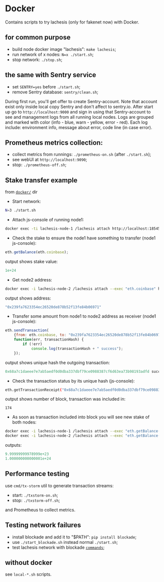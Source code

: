 # Docker

Contains scripts to try lachesis (only for fakenet now) with Docker.


## for common purpose

  - build node docker image "lachesis": `make lachesis`;
  - run network of x nodes: `N=x ./start.sh`;
  - stop network: `./stop.sh`;


## the same with Sentry service

  - set `SENTRY=yes` before `./start.sh`;
  - remove Sentry database: `sentry/clean.sh`;

During first run, you'll get offer to create Sentry-account. Note that account exist only inside local copy Sentry and don't affect to sentry.io.
After start up go to `http://localhost:9000` and sign in using that Sentry-account to see and management logs from all running local nodes.
Logs are grouped and marked with color (info - blue, warn - yellow, error - red).
Each log include: environment info, message about error, code line (in case error).


## Prometheus metrics collection:

  - collect metrics from runnings: `./prometheus-on.sh` (after `./start.sh`);
  - see webUI at `http://localhost:9090`;
  - stop: `./prometheus-off.sh`;


## Stake transfer example

from [`docker/`](./docker/) dir

* Start network:
```sh
N=3 ./start.sh
```

* Attach js-console of running node1:
```sh
docker exec -ti lachesis-node-1 /lachesis attach http://localhost:18545
```

* Check the stake to ensure the node1 have something to transfer (node1 js-console):
```js
eth.getBalance(eth.coinbase);

```
 output shows stake value:
```js
1e+24
```

* Get node2 address:
```sh
docker exec -i lachesis-node-2 /lachesis attach --exec "eth.coinbase" http://localhost:18545
```
 output shows address:
```js
"0x239fa7623354ec26520de878b52f13fe84b06971"
```

* Transfer some amount from node1 to node2 address as receiver (node1 js-console):
```js
eth.sendTransaction(
	{from: eth.coinbase, to: "0x239fa7623354ec26520de878b52f13fe84b06971", value:  "1000000000"},
	function(err, transactionHash) {
        if (!err)
            console.log(transactionHash + " success"); 
    });
```
 output shows unique hash the outgoing transaction:
```js
0x68a7c1daeee7e7ab5aedf0d0dba337dbf79ce0988387cf6d63ea73b98193adfd success
```

* Check the transaction status by its unique hash (js-console):
```sh
eth.getTransactionReceipt("0x68a7c1daeee7e7ab5aedf0d0dba337dbf79ce0988387cf6d63ea73b98193adfd").blockNumber
```
 output shows number of block, transaction was included in:
```
174
```

* As soon as transaction included into block you will see new stake of both nodes:
```sh
docker exec -i lachesis-node-1 /lachesis attach --exec "eth.getBalance(eth.coinbase)" http://localhost:18545                                               
docker exec -i lachesis-node-2 /lachesis attach --exec "eth.getBalance(eth.coinbase)" http://localhost:18545                                               
```
 outputs:
```js
9.99999999978999e+23
1.000000000000001e+24                                                                                                                                                                                       
```


## Performance testing

use `cmd/tx-storm` util to generate transaction streams:

  - start: `./txstorm-on.sh`;
  - stop: `./txstorm-off.sh`;

and Prometheus to collect metrics.


## Testing network failures

  - install blockade and add it to "$PATH": `pip install blockade`;
  - use `./start_blockade.sh` instead normal `./start.sh`;
  - test lachesis network with blockade [`commands`](https://github.com/worstcase/blockade/blob/master/docs/commands.rst);


## without docker

see `local-*.sh` scripts.
